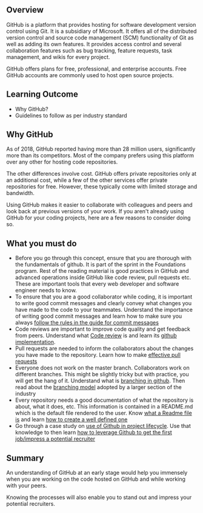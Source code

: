 ## Overview

GitHub is a platform that provides hosting for software development version control using Git. It is a subsidiary of Microsoft. It offers all of the distributed version control and source code management (SCM) functionality of Git as well as adding its own features. It provides access control and several collaboration features such as bug tracking, feature requests, task management, and wikis for every project.

GitHub offers plans for free, professional, and enterprise accounts. Free GitHub accounts are commonly used to host open source projects.

## Learning Outcome

- Why GitHub?
- Guidelines to follow as per industry standard

## Why GitHub

As of 2018, GitHub reported having more than 28 million users, significantly more than its competitors. Most of the company prefers using this platform over any other for hosting code repositories.

The other differences involve cost. GitHub offers private repositories only at an additional cost, while a few of the other services offer private repositories for free. However, these typically come with limited storage and bandwidth.

Using GitHub makes it easier to collaborate with colleagues and peers and look back at previous versions of your work. If you aren't already using GitHub for your coding projects, here are a few reasons to consider doing so.

## What you must do

- Before you go through this concept, ensure that you are thorough with the fundamentals of github. It is part of the sprint in the Foundations program. Rest of the reading material is good practices in GitHub and advanced operations inside GitHub like code review, pull requests etc. These are important tools that every web developer and software engineer needs to know.  
- To ensure that you are a good collaborator while coding, it is important to write good commit messages and clearly convey what changes you have made to the code to your teammates. Understand the importance of writing good commit messages and learn how to make sure you always [follow the rules in the guide for commit messages](https://chris.beams.io/posts/git-commit/)
- Code reviews are important to improve code quality and get feedback from peers. Understand what [Code review](https://medium.com/palantir/code-review-best-practices-19e02780015f) is and learn its [github implementation](https://github.com/features/code-review/).
- Pull requests are needed to inform the collaborators about the changes you have made to the repository. Learn how to make [effective pull requests](https://yangsu.github.io/pull-request-tutorial/)
- Everyone does not work on the master branch. Collaborators work on different branches. This might be slightly tricky but with practice, you will get the hang of it. Understand what is [branching in github](https://git-scm.com/book/en/v2/Git-Branching-Basic-Branching-and-Merging). Then read about the [branching model](https://nvie.com/posts/a-successful-git-branching-model/) adopted by a larger section of the industry
- Every repository needs a good documentation of what the repository is about, what it does, etc. This information is contained in a README.md which is the default file rendered to the user. Know [what a Readme file is](https://www.makeareadme.com/) and learn [how to create a well defined one](https://bulldogjob.com/news/449-how-to-write-a-good-readme-for-your-github-project)
- Go through a case study on [use of Github in project lifecycle](https://product.hubspot.com/blog/git-and-github-tutorial-for-beginners). Use that knowledge to then learn [how to leverage Github to get the first job/impress a potential recruiter](https://hackernoon.com/how-to-optimize-your-github-profile-9540f338b2c9)

## Summary

An understanding of GitHub at an early stage would help you immensely when you are working on the code hosted on GitHub and while working with your peers.

Knowing the processes will also enable you to stand out and impress your potential recruiters.
